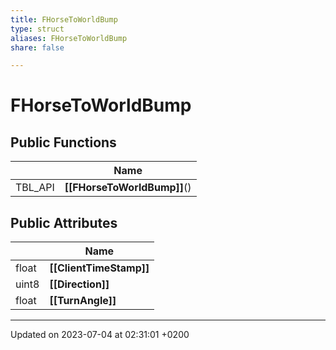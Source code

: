 ```yaml
---
title: FHorseToWorldBump
type: struct
aliases: FHorseToWorldBump
share: false

---
```


# FHorseToWorldBump





## Public Functions

|                | Name           |
| -------------- | -------------- |
| TBL_API | **[[FHorseToWorldBump]]**() |

## Public Attributes

|                | Name           |
| -------------- | -------------- |
| float | **[[ClientTimeStamp]]**  |
| uint8 | **[[Direction]]**  |
| float | **[[TurnAngle]]**  |

-------------------------------

Updated on 2023-07-04 at 02:31:01 +0200